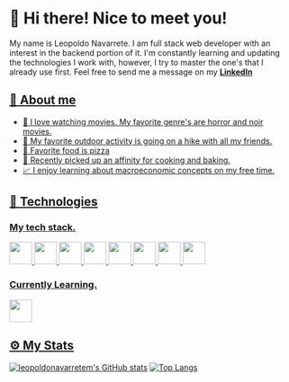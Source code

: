 <h1>👋 Hi there! Nice to meet you! </h1>
<p> My name is Leopoldo Navarrete. I am full stack web developer with an interest in the backend portion of it. I'm constantly learning and updating the technologies I work with, however, I try to master the one's that I already use first. Feel free to send me a message on my <a href="https://www.linkedin.com/in/leopoldonavarretem/"><b>LinkedIn</b></p>

<h2>🚀 About me </h2>
<ul>
<li>🎥 I love watching movies. My favorite genre's are horror and noir movies.</li>
<li>🌲 My favorite outdoor activity is going on a hike with all my friends. </li>
<li>🍕 Favorite food is pizza </li>
<li>🍳 Recently picked up an affinity for cooking and baking. </li>
<li>📈 I enjoy learning about macroeconomic concepts on my free time. </li>
</ul>

<h2>🧰 Technologies </h2>
<h3>My tech stack. </h3>
<code><img src="https://cdn.jsdelivr.net/gh/devicons/devicon/icons/react/react-original.svg" height=40px/></code>
<code><img src="https://cdn.jsdelivr.net/gh/devicons/devicon/icons/mongodb/mongodb-original.svg" height=40px/></code>
<code><img src="https://cdn.jsdelivr.net/gh/devicons/devicon/icons/nodejs/nodejs-original.svg" height=40px/></code>
<code><img src="https://cdn.jsdelivr.net/gh/devicons/devicon/icons/html5/html5-original.svg" height=40px/></code>
<code><img src="https://cdn.jsdelivr.net/gh/devicons/devicon/icons/css3/css3-original.svg" height=40px/></code>
<code><img src="https://cdn.jsdelivr.net/gh/devicons/devicon/icons/mysql/mysql-original-wordmark.svg" height=40px/></code>
<code><img src="https://cdn.jsdelivr.net/gh/devicons/devicon/icons/git/git-original.svg" height=40px/></code>
<code><img src="https://cdn.jsdelivr.net/gh/devicons/devicon/icons/express/express-original-wordmark.svg" height=40px/></code>

<h3>Currently Learning. </h3>
<code><img src="https://cdn.jsdelivr.net/gh/devicons/devicon/icons/python/python-original.svg" height=40px/></code>

<h2>⚙️ My Stats </h2>

[![leopoldonavarretem's GitHub stats](https://github-readme-stats.vercel.app/api?username=leopoldonavarretem&theme=radical&line_height=33)](https://github.com/leopoldonavarretem/github-readme-stats)
[![Top Langs](https://github-readme-stats.vercel.app/api/top-langs/?username=leopoldonavarretem&theme=radical)](https://github.com/leopoldonavarretem/github-readme-stats)
